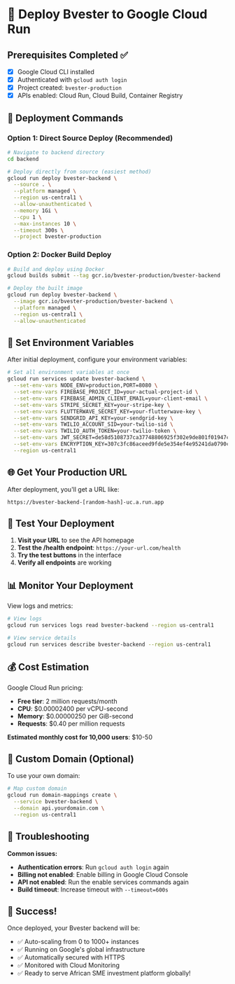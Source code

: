 # 🚀 Deploy Bvester to Google Cloud Run

## Prerequisites Completed ✅
- [x] Google Cloud CLI installed
- [x] Authenticated with `gcloud auth login`
- [x] Project created: `bvester-production`
- [x] APIs enabled: Cloud Run, Cloud Build, Container Registry

## 🎯 Deployment Commands

### Option 1: Direct Source Deploy (Recommended)
```bash
# Navigate to backend directory
cd backend

# Deploy directly from source (easiest method)
gcloud run deploy bvester-backend \
  --source . \
  --platform managed \
  --region us-central1 \
  --allow-unauthenticated \
  --memory 1Gi \
  --cpu 1 \
  --max-instances 10 \
  --timeout 300s \
  --project bvester-production
```

### Option 2: Docker Build Deploy
```bash
# Build and deploy using Docker
gcloud builds submit --tag gcr.io/bvester-production/bvester-backend

# Deploy the built image
gcloud run deploy bvester-backend \
  --image gcr.io/bvester-production/bvester-backend \
  --platform managed \
  --region us-central1 \
  --allow-unauthenticated
```

## 🔧 Set Environment Variables

After initial deployment, configure your environment variables:

```bash
# Set all environment variables at once
gcloud run services update bvester-backend \
  --set-env-vars NODE_ENV=production,PORT=8080 \
  --set-env-vars FIREBASE_PROJECT_ID=your-actual-project-id \
  --set-env-vars FIREBASE_ADMIN_CLIENT_EMAIL=your-client-email \
  --set-env-vars STRIPE_SECRET_KEY=your-stripe-key \
  --set-env-vars FLUTTERWAVE_SECRET_KEY=your-flutterwave-key \
  --set-env-vars SENDGRID_API_KEY=your-sendgrid-key \
  --set-env-vars TWILIO_ACCOUNT_SID=your-twilio-sid \
  --set-env-vars TWILIO_AUTH_TOKEN=your-twilio-token \
  --set-env-vars JWT_SECRET=de58d5108737ca37748806925f302e9de801f01947cbfae733924819d72e1231a03191580aae2f63aa721bafaf23cd8842a245889a58890f2fcc32ce8f65d006 \
  --set-env-vars ENCRYPTION_KEY=307c3fc86aceed9fde5e354ef4e95241da0790cc0fe0604c059a17d0023308c0 \
  --region us-central1
```

## 🌐 Get Your Production URL

After deployment, you'll get a URL like:
```
https://bvester-backend-[random-hash]-uc.a.run.app
```

## 🧪 Test Your Deployment

1. **Visit your URL** to see the API homepage
2. **Test the /health endpoint**: `https://your-url.com/health`
3. **Try the test buttons** in the interface
4. **Verify all endpoints** are working

## 📊 Monitor Your Deployment

View logs and metrics:
```bash
# View logs
gcloud run services logs read bvester-backend --region us-central1

# View service details
gcloud run services describe bvester-backend --region us-central1
```

## 💰 Cost Estimation

Google Cloud Run pricing:
- **Free tier**: 2 million requests/month
- **CPU**: $0.00002400 per vCPU-second
- **Memory**: $0.00000250 per GiB-second
- **Requests**: $0.40 per million requests

**Estimated monthly cost for 10,000 users**: $10-50

## 🔧 Custom Domain (Optional)

To use your own domain:
```bash
# Map custom domain
gcloud run domain-mappings create \
  --service bvester-backend \
  --domain api.yourdomain.com \
  --region us-central1
```

## 🚨 Troubleshooting

**Common issues:**
- **Authentication errors**: Run `gcloud auth login` again
- **Billing not enabled**: Enable billing in Google Cloud Console
- **API not enabled**: Run the enable services commands again
- **Build timeout**: Increase timeout with `--timeout=600s`

## 🎉 Success!

Once deployed, your Bvester backend will be:
- ✅ Auto-scaling from 0 to 1000+ instances
- ✅ Running on Google's global infrastructure
- ✅ Automatically secured with HTTPS
- ✅ Monitored with Cloud Monitoring
- ✅ Ready to serve African SME investment platform globally!